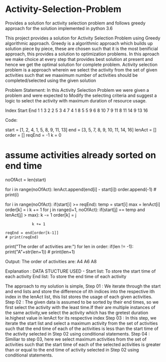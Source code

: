 # Activity-Selection-Problem
Provides a solution for activity selection problem and follows greedy approach for the solution implemented in python 3.6


This project provides a solution for Activity Selection Problem using Greedy algorithmic approach. Greedy is a algorithmic approach which builds up solution piece by piece, these are chosen such that it is the most benificial approach, this provides a solution to optimization problems. In this aproach we make choice at every step that provides best solution at present and hence we get the optimal solution for complete problem. Activity selection problem is a approach wherein we select the activity from the set of given activities such that we maaximum number of activities should be completed/selected using the given solution

Problem Statement:
In this Activity Selection Problem we were given a problem and were expected to Modify the selecting criteria and suggest a logic to select the activity with maximum duration of resource usage.

Index	Start	End
1	     1	     3
2	     2	     5
3	     4	     7
4	     1	     8
5	     5	     9
6	     8	     10
7	     9	     11
8	     11	     14
9	     13	     16



Code:



start = [1, 2, 4, 1, 5, 8, 9, 11, 13]
end = [3, 5, 7, 8, 9, 10, 11, 14, 16]
lenAct = []
order = []
reqEnd = -1
k = 0
# assume activities already sorted on end time
noOfAct = len(start)

for i in range(noOfAct):
    lenAct.append(end[i] - start[i])
    order.append(-1)
    # print(i)


for i in range(noOfAct):
    if(start[i] >= reqEnd):
        temp = start[i]
        max = lenAct[i]
        order[k] = i
        k += 1
        for j in range(i+1, noOfAct):
            if(start[j] == temp and lenAct[j] > max):
                k -= 1
                order[k] = j

                k += 1

    reqEnd = end[order[k-1]]
    # print(reqEnd)
print("The order of activities are:")
for len in order:
    if(len != -1):
        print("A"+str(len+1))
    # print(len+1)

Output:
The order of activities are:
A4
A6
A8


Explanation :
DATA STUCTURE USED - 
Start list: To store the start time of each activity
End list: To store the end time of each activity


The approach to my solution is simple,
Step 01 : We iterate through the start and end lists and store the difference of ith indices into the respective ith index in the lenAct list, this list stores the usage of each given activities.
Step 02 : The given data is assumed to be sorted by their end times, so we first select the activity with the least time.If their are multiple instances of the same activity,we select the activity which has the gretest duration ie.highest value in lenAct for its respective index
Step 03 : In this step, we iterate the start list and select a maximum activity from the set of activities such that the end time of each of the activities is less than the start time of the activity selected in Step 02 using conditional statements.
Step 04 : Similiar to step 03, here we select maximum activities from the set of activities such that the start time of each of the selected activities is greater than or equal to the end time of activity selected in Step 02 using conditional statements.
